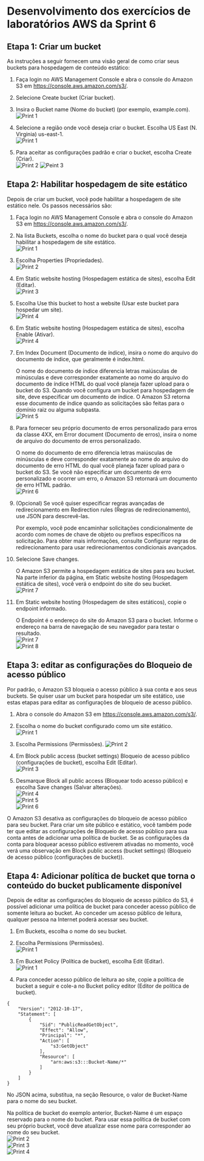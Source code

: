 # Desenvolvimento dos exercícios de laboratórios AWS da Sprint 6

## Etapa 1: Criar um bucket

As instruções a seguir fornecem uma visão geral de como criar seus buckets para hospedagem de conteúdo estático:

1. Faça login no AWS Management Console e abra o console do Amazon S3 em https://console.aws.amazon.com/s3/.

2. Selecione Create bucket (Criar bucket).

3. Insira o Bucket name (Nome do bucket) (por exemplo, example.com).\
![Print 1](https://github.com/telmacarvalho/programa_de_bolsas_compass/blob/main/Sprint%206/Data_%26_Analytics/Exerc%C3%ADcio_1/Etapa_1/1.png)

4. Selecione a região onde você deseja criar o bucket. Escolha US East (N. Virginia) us-east-1.\
![Print 1](https://github.com/telmacarvalho/programa_de_bolsas_compass/blob/main/Sprint%206/Data_%26_Analytics/Exerc%C3%ADcio_1/Etapa_1/1.png)


5. Para aceitar as configurações padrão e criar o bucket, escolha Create (Criar).\
![Print 2](https://github.com/telmacarvalho/programa_de_bolsas_compass/blob/main/Sprint%206/Data_%26_Analytics/Exerc%C3%ADcio_1/Etapa_1/2.png)
![Peint 3](https://github.com/telmacarvalho/programa_de_bolsas_compass/blob/main/Sprint%206/Data_%26_Analytics/Exerc%C3%ADcio_1/Etapa_1/3.png)

## Etapa 2: Habilitar hospedagem de site estático

Depois de criar um bucket, você pode habilitar a hospedagem de site estático nele. Os passos necessários são:


1. Faça login no AWS Management Console e abra o console do Amazon S3 em https://console.aws.amazon.com/s3/.

2. Na lista Buckets, escolha o nome do bucket para o qual você deseja habilitar a hospedagem de site estático.\
![Print 1](https://github.com/telmacarvalho/programa_de_bolsas_compass/blob/main/Sprint%206/Data_%26_Analytics/Exerc%C3%ADcio_1/Etapa_2/1.png)

3. Escolha Properties (Propriedades).\
![Print 2](https://github.com/telmacarvalho/programa_de_bolsas_compass/blob/main/Sprint%206/Data_%26_Analytics/Exerc%C3%ADcio_1/Etapa_2/2.png)

4. Em Static website hosting (Hospedagem estática de sites), escolha Edit (Editar).\
![Print 3](https://github.com/telmacarvalho/programa_de_bolsas_compass/blob/main/Sprint%206/Data_%26_Analytics/Exerc%C3%ADcio_1/Etapa_2/3.png)

5. Escolha Use this bucket to host a website (Usar este bucket para hospedar um site).\
![Print 4](https://github.com/telmacarvalho/programa_de_bolsas_compass/blob/main/Sprint%206/Data_%26_Analytics/Exerc%C3%ADcio_1/Etapa_2/4.png)

6. Em Static website hosting (Hospedagem estática de sites), escolha Enable (Ativar).\
![Print 4](https://github.com/telmacarvalho/programa_de_bolsas_compass/blob/main/Sprint%206/Data_%26_Analytics/Exerc%C3%ADcio_1/Etapa_2/4.png)

7. Em Index Document (Documento de índice), insira o nome do arquivo do documento de índice, que geralmente é index.html.

    O nome do documento de índice diferencia letras maiúsculas de minúsculas e deve corresponder exatamente ao nome do arquivo do documento de índice HTML do qual você planeja fazer upload para o bucket do S3. Quando você configura um bucket para hospedagem de site, deve especificar um documento de índice. O Amazon S3 retorna esse documento de índice quando as solicitações são feitas para o domínio raiz ou alguma subpasta.\
![Print 5](https://github.com/telmacarvalho/programa_de_bolsas_compass/blob/main/Sprint%206/Data_%26_Analytics/Exerc%C3%ADcio_1/Etapa_2/5.png)

8. Para fornecer seu próprio documento de erros personalizado para erros da classe 4XX, em Error document (Documento de erros), insira o nome de arquivo do documento de erros personalizado.

    O nome do documento de erro diferencia letras maiúsculas de minúsculas e deve corresponder exatamente ao nome do arquivo do documento de erro HTML do qual você planeja fazer upload para o bucket do S3. Se você não especificar um documento de erro personalizado e ocorrer um erro, o Amazon S3 retornará um documento de erro HTML padrão.\
![Print 6](https://github.com/telmacarvalho/programa_de_bolsas_compass/blob/main/Sprint%206/Data_%26_Analytics/Exerc%C3%ADcio_1/Etapa_2/6.png)

9. (Opcional) Se você quiser especificar regras avançadas de redirecionamento em Redirection rules (Regras de redirecionamento), use JSON para descrevê-las.

    Por exemplo, você pode encaminhar solicitações condicionalmente de acordo com nomes de chave de objeto ou prefixos específicos na solicitação. Para obter mais informações, consulte Configurar regras de redirecionamento para usar redirecionamentos condicionais avançados.


10. Selecione Save changes.

    O Amazon S3 permite a hospedagem estática de sites para seu bucket. Na parte inferior da página, em Static website hosting (Hospedagem estática de sites), você verá o endpoint do site do seu bucket.\
![Print 7](https://github.com/telmacarvalho/programa_de_bolsas_compass/blob/main/Sprint%206/Data_%26_Analytics/Exerc%C3%ADcio_1/Etapa_2/7.png)


11. Em Static website hosting (Hospedagem de sites estáticos), copie o endpoint informado.

    O Endpoint é o endereço do site do Amazon S3 para o bucket.  Informe o endereço na barra de navegação de seu navegador para testar o resultado.\
![Print 7](https://github.com/telmacarvalho/programa_de_bolsas_compass/blob/main/Sprint%206/Data_%26_Analytics/Exerc%C3%ADcio_1/Etapa_2/7.png)\
![Print 8](https://github.com/telmacarvalho/programa_de_bolsas_compass/blob/main/Sprint%206/Data_%26_Analytics/Exerc%C3%ADcio_1/Etapa_2/8.png)


## Etapa 3: editar as configurações do Bloqueio de acesso público

Por padrão, o Amazon S3 bloqueia o acesso público à sua conta e aos seus buckets. Se quiser usar um bucket para hospedar um site estático, use estas etapas para editar as configurações de bloqueio de acesso público.

1. Abra o console do Amazon S3 em https://console.aws.amazon.com/s3/.

2. Escolha o nome do bucket configurado como um site estático.\
![Print 1](https://github.com/telmacarvalho/programa_de_bolsas_compass/blob/main/Sprint%206/Data_%26_Analytics/Exerc%C3%ADcio_1/Etapa_3/1.png)

3. Escolha Permissions (Permissões).
![Print 2](https://github.com/telmacarvalho/programa_de_bolsas_compass/blob/main/Sprint%206/Data_%26_Analytics/Exerc%C3%ADcio_1/Etapa_3/2.png)

4. Em Block public access (bucket settings) Bloqueio de acesso público (configurações de bucket), escolha Edit (Editar).\
![Print 3](https://github.com/telmacarvalho/programa_de_bolsas_compass/blob/main/Sprint%206/Data_%26_Analytics/Exerc%C3%ADcio_1/Etapa_3/3.png)

5. Desmarque Block all public access (Bloquear todo acesso público) e escolha Save changes (Salvar alterações).\
![Print 4](https://github.com/telmacarvalho/programa_de_bolsas_compass/blob/main/Sprint%206/Data_%26_Analytics/Exerc%C3%ADcio_1/Etapa_3/4.png)\
![Print 5](https://github.com/telmacarvalho/programa_de_bolsas_compass/blob/main/Sprint%206/Data_%26_Analytics/Exerc%C3%ADcio_1/Etapa_3/5.png)\
![Print 6](https://github.com/telmacarvalho/programa_de_bolsas_compass/blob/main/Sprint%206/Data_%26_Analytics/Exerc%C3%ADcio_1/Etapa_3/6.png)


O Amazon S3 desativa as configurações do bloqueio de acesso público para seu bucket. Para criar um site público e estático, você também pode ter que editar as configurações de Bloqueio de acesso público para sua conta antes de adicionar uma política de bucket. Se as configurações da conta para bloquear acesso público estiverem ativadas no momento, você verá uma observação em Block public access (bucket settings) (Bloqueio de acesso público (configurações de bucket)).

## Etapa 4: Adicionar política de bucket que torna o conteúdo do bucket publicamente disponível

Depois de editar as configurações do bloqueio de acesso público do S3, é possível adicionar uma política de bucket para conceder acesso público de somente leitura ao bucket. Ao conceder um acesso público de leitura, qualquer pessoa na Internet poderá acessar seu bucket.

1. Em Buckets, escolha o nome do seu bucket.

2. Escolha Permissions (Permissões).\
![Print 1](https://github.com/telmacarvalho/programa_de_bolsas_compass/blob/main/Sprint%206/Data_%26_Analytics/Exerc%C3%ADcio_1/Etapa_4/1.png)

3. Em Bucket Policy (Política de bucket), escolha Edit (Editar).\
![Print 1](https://github.com/telmacarvalho/programa_de_bolsas_compass/blob/main/Sprint%206/Data_%26_Analytics/Exerc%C3%ADcio_1/Etapa_4/1.png)

4. Para conceder acesso público de leitura ao site, copie a política de bucket a seguir e cole-a no Bucket policy editor (Editor de política de bucket).

```
{
    "Version": "2012-10-17",
    "Statement": [
        {
            "Sid": "PublicReadGetObject",
            "Effect": "Allow",
            "Principal": "*",
            "Action": [
                "s3:GetObject"
            ],
            "Resource": [
                "arn:aws:s3:::Bucket-Name/*"
            ]
        }
    ]
} 
```
No JSON acima, substitua, na seção Resource, o valor de Bucket-Name para o nome do seu bucket.

Na política de bucket do exemplo anterior, Bucket-Name é um espaço reservado para o nome do bucket. Para usar essa política de bucket com seu próprio bucket, você deve atualizar esse nome para corresponder ao nome do seu bucket.\
![Print 2](https://github.com/telmacarvalho/programa_de_bolsas_compass/blob/main/Sprint%206/Data_%26_Analytics/Exerc%C3%ADcio_1/Etapa_4/2.png)\
![Print 3](https://github.com/telmacarvalho/programa_de_bolsas_compass/blob/main/Sprint%206/Data_%26_Analytics/Exerc%C3%ADcio_1/Etapa_4/3.png)\
![Print 4](https://github.com/telmacarvalho/programa_de_bolsas_compass/blob/main/Sprint%206/Data_%26_Analytics/Exerc%C3%ADcio_1/Etapa_4/4.png)



